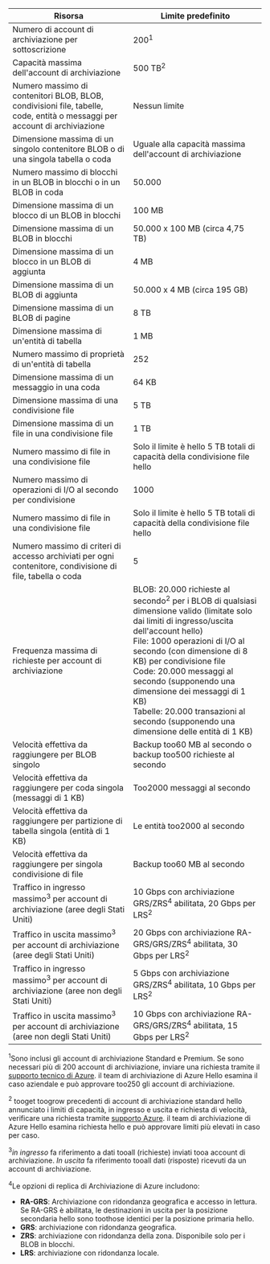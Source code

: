 | Risorsa | Limite predefinito |
| --- | --- |
| Numero di account di archiviazione per sottoscrizione |200<sup>1</sup> |
| Capacità massima dell'account di archiviazione |500 TB<sup>2</sup> |
| Numero massimo di contenitori BLOB, BLOB, condivisioni file, tabelle, code, entità o messaggi per account di archiviazione |Nessun limite |
| Dimensione massima di un singolo contenitore BLOB o di una singola tabella o coda |Uguale alla capacità massima dell'account di archiviazione |
| Numero massimo di blocchi in un BLOB in blocchi o in un BLOB in coda |50.000 |
| Dimensione massima di un blocco di un BLOB in blocchi |100 MB |
| Dimensione massima di un BLOB in blocchi |50.000 x 100 MB (circa 4,75 TB) |
| Dimensione massima di un blocco in un BLOB di aggiunta |4 MB |
| Dimensione massima di un BLOB di aggiunta |50.000 x 4 MB (circa 195 GB) |
| Dimensione massima di un BLOB di pagine |8 TB |
| Dimensione massima di un'entità di tabella |1 MB |
| Numero massimo di proprietà di un'entità di tabella |252 |
| Dimensione massima di un messaggio in una coda |64 KB |
| Dimensione massima di una condivisione file |5 TB |
| Dimensione massima di un file in una condivisione file |1 TB |
| Numero massimo di file in una condivisione file |Solo il limite è hello 5 TB totali di capacità della condivisione file hello |
| Numero massimo di operazioni di I/O al secondo per condivisione |1000 |
| Numero massimo di file in una condivisione file |Solo il limite è hello 5 TB totali di capacità della condivisione file hello |
| Numero massimo di criteri di accesso archiviati per ogni contenitore, condivisione di file, tabella o coda |5 |
| Frequenza massima di richieste per account di archiviazione |BLOB: 20.000 richieste al secondo<sup>2</sup> per i BLOB di qualsiasi dimensione valido (limitate solo dai limiti di ingresso/uscita dell'account hello) <br />File: 1000 operazioni di I/O al secondo (con dimensione di 8 KB) per condivisione file <br />Code: 20.000 messaggi al secondo (supponendo una dimensione dei messaggi di 1 KB)<br />Tabelle: 20.000 transazioni al secondo (supponendo una dimensione delle entità di 1 KB) |
| Velocità effettiva da raggiungere per BLOB singolo |Backup too60 MB al secondo o backup too500 richieste al secondo |
| Velocità effettiva da raggiungere per coda singola (messaggi di 1 KB) |Too2000 messaggi al secondo |
| Velocità effettiva da raggiungere per partizione di tabella singola (entità di 1 KB) |Le entità too2000 al secondo |
| Velocità effettiva da raggiungere per singola condivisione di file |Backup too60 MB al secondo |
| Traffico in ingresso massimo<sup>3</sup> per account di archiviazione (aree degli Stati Uniti) |10 Gbps con archiviazione GRS/ZRS<sup>4</sup> abilitata, 20 Gbps per LRS<sup>2</sup> |
| Traffico in uscita massimo<sup>3</sup> per account di archiviazione (aree degli Stati Uniti) |20 Gbps con archiviazione RA-GRS/GRS/ZRS<sup>4</sup> abilitata, 30 Gbps per LRS<sup>2</sup> |
| Traffico in ingresso massimo<sup>3</sup> per account di archiviazione (aree non degli Stati Uniti) |5 Gbps con archiviazione GRS/ZRS<sup>4</sup> abilitata, 10 Gbps per LRS<sup>2</sup> |
| Traffico in uscita massimo<sup>3</sup> per account di archiviazione (aree non degli Stati Uniti) |10 Gbps con archiviazione RA-GRS/GRS/ZRS<sup>4</sup> abilitata, 15 Gbps per LRS<sup>2</sup> |

<sup>1</sup>Sono inclusi gli account di archiviazione Standard e Premium. Se sono necessari più di 200 account di archiviazione, inviare una richiesta tramite il [supporto tecnico di Azure](https://azure.microsoft.com/support/faq/). il team di archiviazione di Azure Hello esamina il caso aziendale e può approvare too250 gli account di archiviazione. 

<sup>2</sup> tooget toogrow precedenti di account di archiviazione standard hello annunciato i limiti di capacità, in ingresso e uscita e richiesta di velocità, verificare una richiesta tramite [supporto Azure](https://azure.microsoft.com/support/faq/). il team di archiviazione di Azure Hello esamina richiesta hello e può approvare limiti più elevati in caso per caso.

<sup>3</sup>*in ingresso* fa riferimento a dati tooall (richieste) inviati tooa account di archiviazione. *In uscita* fa riferimento tooall dati (risposte) ricevuti da un account di archiviazione.  

<sup>4</sup>Le opzioni di replica di Archiviazione di Azure includono:
* **RA-GRS**: Archiviazione con ridondanza geografica e accesso in lettura. Se RA-GRS è abilitata, le destinazioni in uscita per la posizione secondaria hello sono toothose identici per la posizione primaria hello.
* **GRS**: archiviazione con ridondanza geografica. 
* **ZRS**: archiviazione con ridondanza della zona. Disponibile solo per i BLOB in blocchi. 
* **LRS**: archiviazione con ridondanza locale. 


